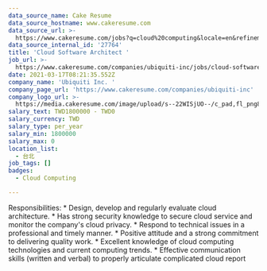 ```yaml
---
data_source_name: Cake Resume
data_source_hostname: www.cakeresume.com
data_source_url: >-
  https://www.cakeresume.com/jobs?q=cloud%20computing&locale=en&refinementList%5Bseniority_level%5D%5B0%5D=mid_senior_level&refinementList%5Bsalary_type%5D=per_year&range%5Bsalary_range%5D%5Bmin%5D=1000000
data_source_internal_id: '27764'
title: 'Cloud Software Architect '
job_url: >-
  https://www.cakeresume.com/companies/ubiquiti-inc/jobs/cloud-software-architect
date: 2021-03-17T08:21:35.552Z
company_name: 'Ubiquiti Inc. '
company_page_url: 'https://www.cakeresume.com/companies/ubiquiti-inc'
company_logo_url: >-
  https://media.cakeresume.com/image/upload/s--22WISjUO--/c_pad,fl_png8,h_200,w_200/v1611740283/vlptxxdzviqn01kmpmuy.png
salary_text: TWD1800000 - TWD0
salary_currency: TWD
salary_type: per_year
salary_min: 1800000
salary_max: 0
location_list:
  - 台北
job_tags: []
badges:
  - Cloud Computing

---
```


Responsibilities: * Design, develop and regularly evaluate cloud architecture. * Has strong security knowledge to secure cloud service and monitor the company's cloud privacy. * Respond to technical issues in a professional and timely manner. * Positive attitude and a strong commitment to delivering quality work. * Excellent knowledge of cloud computing technologies and current computing trends. * Effective communication skills (written and verbal) to properly articulate complicated cloud report